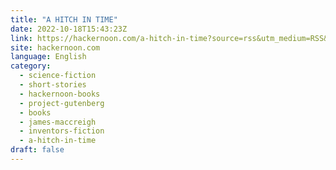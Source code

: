 ```yaml
---
title: "A HITCH IN TIME"
date: 2022-10-18T15:43:23Z
link: https://hackernoon.com/a-hitch-in-time?source=rss&utm_medium=RSS&utm_source=news.12bit.vn
site: hackernoon.com
language: English
category:
  - science-fiction
  - short-stories
  - hackernoon-books
  - project-gutenberg
  - books
  - james-maccreigh
  - inventors-fiction
  - a-hitch-in-time
draft: false
---
```

